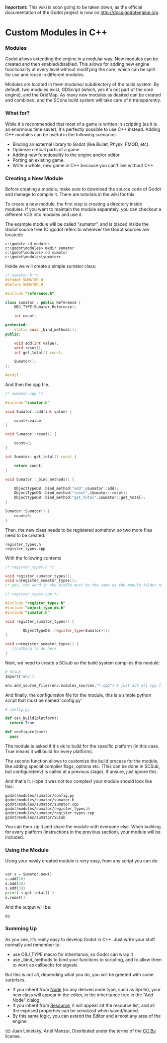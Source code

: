 **Important:** This wiki is soon going to be taken down, as the official documentation of the Godot project is now on http://docs.godotengine.org.

# Custom Modules in C++

### Modules

Godot allows extending the engine in a modular way. New modules can be created and then enabled/disabled. This allows for adding new engine functionality at every level without modifying the core, which can be split for use and reuse in different modules.

Modules are located in them modules/ subdirectory of the build system. By default, two modules exist, GDScript (which, yes it's not part of the core engine), and the GridMap. As many new modules as desired can be created and combined, and the SCons build system will take care of it transparently.

### What for?

While it's recommended that most of a game is written in scripting (as it is an enormous time saver), it's perfectly possible to use C++ instead. Adding C++ modules can be useful in the following scenarios:

* Binding an external library to Godot (like Bullet, Physx, FMOD, etc).
* Optimize critical parts of a game.
* Adding new functionality to the engine and/or editor.
* Porting an existing game.
* Write a whole, new game in C++ because you can't live without C++.


### Creating a New Module

Before creating a module, make sure to download the source code of Godot and manage to compile it. There are tutorials in the wiki for this.

To create a new module, the first step is creating a directory inside modules. If you want to maintain the module separately, you can checkout a different VCS into modules and use it.

The example module will be called "sumator", and is placed inside the Godot source tree (C:\godot refers to wherever the Godot sources are located):

```
c:\godot> cd modules
c:\godot\modules> mkdir sumator
c:\godot\modules> cd sumator
c:\godot\modules\sumator>
```

Inside we will create a simple sumator class:

```c++
/* sumator.h */
#ifndef SUMATOR_H
#define SUMATOR_H

#include "reference.h"

class Sumator : public Reference {
	OBJ_TYPE(Sumator,Reference);

	int count;

protected:
	static void _bind_methods();
public:

	void add(int value);
	void reset();
	int get_total() const;

	Sumator();
};

#endif
```

And then the cpp file.
```c++
/* sumator.cpp */

#include "sumator.h"

void Sumator::add(int value) {

	count+=value;
}

void Sumator::reset() {

	count=0;
}

int Sumator::get_total() const {

	return count;
}

void Sumator::_bind_methods() {

	ObjectTypeDB::bind_method("add",&Sumator::add);
	ObjectTypeDB::bind_method("reset",&Sumator::reset);
	ObjectTypeDB::bind_method("get_total",&Sumator::get_total);
}

Sumator::Sumator() {
	count=0;
}
```

Then, the new class needs to be registered somehow, so two more files need to be created:

```
register_types.h
register_types.cpp
```

With the following contents

```c++
/* register_types.h */

void register_sumator_types();
void unregister_sumator_types();
/* yes, the word in the middle must be the same as the module folder name */
```
```c++
/* register_types.cpp */

#include "register_types.h"
#include "object_type_db.h"
#include "sumator.h"

void register_sumator_types() {

        ObjectTypeDB::register_type<Sumator>();
}

void unregister_sumator_types() {
   //nothing to do here
}
```

Next, we need to create a SCsub so the build system compiles this module:

```python
# SCsub
Import('env')

env.add_source_files(env.modules_sources,"*.cpp") # just add all cpp files to the build
```

And finally, the configuration file for the module, this is a simple python script that must be named 'config.py'

```python
# config.py

def can_build(platform):
  return True  

def configure(env):
  pass
```

The module is asked if it's ok to build for the specific platform (in this case, True means it will build for every platform).  

The second function allows to customize the build process for the module, like adding special compiler flags, options etc. (This can be done in SCSub, but configure(env) is called at a previous stage). If unsure, just ignore this.

And that's it. Hope it was not too complex! your module should look like this:

```
godot/modules/sumator/config.py
godot/modules/sumator/sumator.h
godot/modules/sumator/sumator.cpp
godot/modules/sumator/register_types.h
godot/modules/sumator/register_types.cpp
godot/modules/sumator/SCsub
```

You can then zip it and share the module with everyone else. When building for every platform (instructions in the previous section), your module will be included.


### Using the Module

Using your newly created module is very easy, from any script you can do:

```python

var s = Sumator.new()
s.add(10)
s.add(20)
s.add(30)
print( s.get_total() )
s.reset()

```

And the output will be:

```
60
```

### Summing Up

As you see, it's really easy to develop Godot in C++. Just write your stuff normally and remember to: 
* use OBJ_TYPE macro for inheritance, so Godot can wrap it
* use _bind_methods to bind your functions to scripting, and to allow them to work as callbacks for signals.

But this is not all, depending what you do, you will be greeted with some surprises.

* If you inherit from [Node](class_node) (or any derived node type, such as Sprite), your new class will appear in the editor, in the inheritance tree in the "Add Node" dialog.
* If you inherit from [Resource](class_resource), it will appear int the resource list, and all the exposed properties can be serialized when saved/loaded.
* By this same logic, you can extend the Editor and almost any area of the engine. 

(c) Juan Linietsky, Ariel Manzur, Distributed under the terms of the [CC By](https://creativecommons.org/licenses/by/3.0/legalcode) license.
